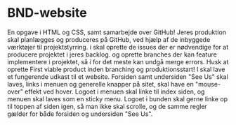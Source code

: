 # BND-website
En opgave i HTML og CSS, samt samarbejde over GitHub!  Jeres produktion skal planlægges og produceres på GitHub, ved hjælp af de inbyggede værktøjer til projektstyrring.  i skal oprette de issues der er nødvendige for at producere projektet i jeres backlog. og oprette branches der kan feature implementere i projektet, så i for det meste kan undgå merge errors.     Husk at oprette First viable product inden branching og produktionsstart!     I skal lave et fungerende udkast til et website. Forsiden samt undersiden "See Us" skal laves, links i menuen og generelle knapper på sitet, skal have en "mouse-over" effekt ved hover.  Logoet i menuen skal linke til index siden, og menuen skal laves som en sticky menu. Logoet i bunden skal gerne linke op til toppen af siden igen, så man ikke skal scrolle, og de samme regler gælder for både forsiden og undersiden "See Us".
